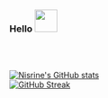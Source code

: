 ### Hello <img src="https://github.githubassets.com/images/mona-whisper.gif" width="40">
</br>



</br>

[![Nisrine's GitHub stats](https://github-readme-stats.vercel.app/api?username=nisrinekane)](https://github.com/nisrinekane/github-readme-stats)
</br>
[![GitHub Streak](https://github-readme-streak-stats.herokuapp.com?user=nisrinekane&theme=blueberry)](https://git.io/streak-stats)

